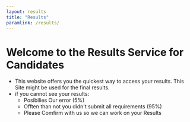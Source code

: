 ```yaml
---
layout: results
title: "Results"
paramlink: /results/
---
```



# Welcome to the Results Service for Candidates

- This website offers you the quickest way to access your results. This Site might be used for the final results.
- if you cannot see your results:
    - Posibilies Our error (5%)
    - Offten than not you didn't submit all requirements (95%)
    - Please Comfirm with us so we can work on your Results
